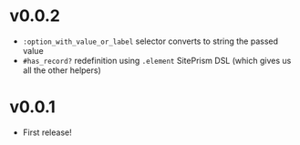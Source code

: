 # v0.0.2

* `:option_with_value_or_label` selector converts to string the passed value
* `#has_record?` redefinition using `.element` SitePrism DSL (which gives us all the other helpers)

# v0.0.1

* First release!

